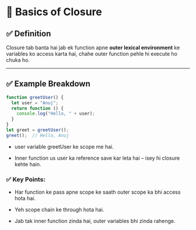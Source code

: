 # 🔹 Basics of Closure

## ✅ Definition

Closure tab banta hai jab ek function apne **outer lexical environment** ke variables ko access karta hai, chahe outer function pehle hi execute ho chuka ho.

---

## ✅ Example Breakdown

```js
function greetUser() {
  let user = "Anuj";
  return function () {
    console.log("Hello, " + user);
  }
}
let greet = greetUser();
greet();  // Hello, Anuj
```
- user variable greetUser ke scope me hai.

- Inner function us user ka reference save kar leta hai – isey hi closure kehte hain.

### ✅ Key Points:
- Har function ke pass apne scope ke saath outer scope ka bhi access hota hai.

- Yeh scope chain ke through hota hai.

- Jab tak inner function zinda hai, outer variables bhi zinda rahenge.


